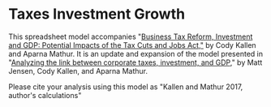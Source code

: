 # Taxes Investment Growth

This spreadsheet model accompanies "[Business Tax Reform, Investment and GDP: Potential Impacts of the Tax Cuts and Jobs Act,"](https://www.aei.org/wp-content/uploads/2017/12/12.11.17-Mathur-Business-Tax-Reform.pdf) by Cody Kallen and Aparna Mathur. It is an update and expansion of the model presented in "[Analyzing the link between corporate taxes, investment, and GDP](http://www.aei.org/publication/analyzing-the-link-between-corporate-taxes-investment-and-gdp/)," by Matt Jensen, Cody Kallen, and Aparna Mathur. 

Please cite your analysis using this model as "Kallen and Mathur 2017, author's calculations" 
